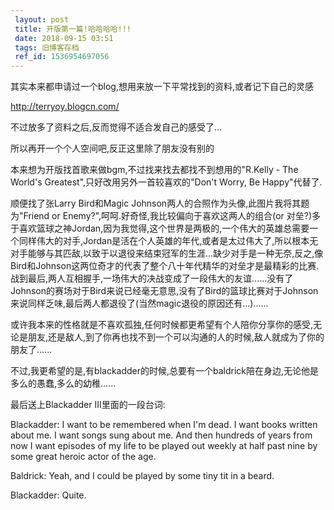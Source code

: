 ```yaml
---
 layout: post
 title: 开版第一篇!哈哈哈哈!!!
 date: 2018-09-15 03:51
 tags: 旧博客存档
 ref_id: 1536954697056
---
```

其实本来都申请过一个blog,想用来放一下平常找到的资料,或者记下自己的灵感

<http://terryoy.blogcn.com/>

不过放多了资料之后,反而觉得不适合发自己的感受了...



所以再开一个个人空间吧,反正这里除了朋友没有别的



本来想为开版找首歌来做bgm,不过找来找去都找不到想用的"R.Kelly - The World's
Greatest",只好改用另外一首较喜欢的"Don't Worry, Be Happy"代替了.



顺便找了张Larry Bird和Magic Johnson两人的合照作为头像,此图片我将其题为"Friend or
Enemy?",呵呵.好奇怪,我比较偏向于喜欢这两人的组合(or
对垒?)多于喜欢篮球之神Jordan,因为我觉得,这个世界是两极的,一个伟大的英雄总需要一个同样伟大的对手,Jordan是活在个人英雄的年代,或者是太过伟大了,所以根本无对手能够与其匹敌,以致于以退役来结束冠军的生涯...缺少对手是一种无奈,反之,像Bird和Johnson这两位奇才的代表了整个八十年代精华的对垒才是最精彩的比赛.战到最后,两人互相握手,一场伟大的决战变成了一段伟大的友谊......没有了Johnson的赛场对于Bird来说已经毫无意思,没有了Bird的篮球比赛对于Johnson来说同样乏味,最后两人都退役了(当然magic退役的原因还有...)......



或许我本来的性格就是不喜欢孤独,任何时候都更希望有个人陪你分享你的感受,无论是朋友,还是敌人,到了你再也找不到一个可以沟通的人的时候,敌人就成为了你的朋友了......



不过,我更希望的是,有blackadder的时候,总要有一个baldrick陪在身边,无论他是多么的愚蠢,多么的幼稚......

最后送上Blackadder III里面的一段台词:



Blackadder: I want to be remembered when I'm dead. I want books written about
me. I want songs sung about me. And then hundreds of years from now I want
episodes of my life to be played out weekly at half past nine by some great
heroic actor of the age.

  
Baldrick: Yeah, and I could be played by some tiny tit in a beard.

  
Blackadder: Quite.

